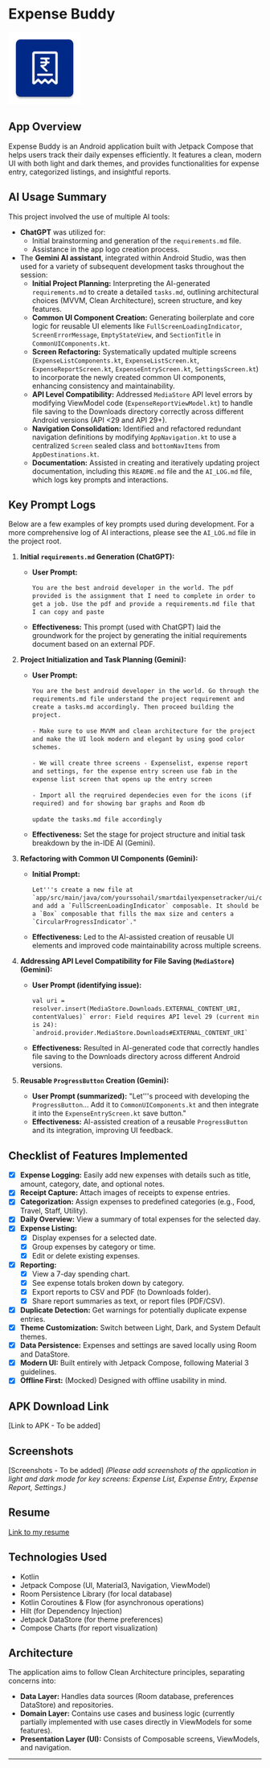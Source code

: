 # Expense Buddy

![Expense Buddy Logo](./app/src/main/res/mipmap-xxhdpi/ic_launcher.webp)

## App Overview

Expense Buddy is an Android application built with Jetpack Compose that helps users track their daily expenses efficiently. It features a clean, modern UI with both light and dark themes, and provides functionalities for expense entry, categorized listings, and insightful reports.

## AI Usage Summary

This project involved the use of multiple AI tools:

*   **ChatGPT** was utilized for:
    *   Initial brainstorming and generation of the `requirements.md` file.
    *   Assistance in the app logo creation process.
*   The **Gemini AI assistant**, integrated within Android Studio, was then used for a variety of subsequent development tasks throughout the session:
    *   **Initial Project Planning:** Interpreting the AI-generated `requirements.md` to create a detailed `tasks.md`, outlining architectural choices (MVVM, Clean Architecture), screen structure, and key features.
    *   **Common UI Component Creation:** Generating boilerplate and core logic for reusable UI elements like `FullScreenLoadingIndicator`, `ScreenErrorMessage`, `EmptyStateView`, and `SectionTitle` in `CommonUIComponents.kt`.
    *   **Screen Refactoring:** Systematically updated multiple screens (`ExpenseListComponents.kt`, `ExpenseListScreen.kt`, `ExpenseReportScreen.kt`, `ExpenseEntryScreen.kt`, `SettingsScreen.kt`) to incorporate the newly created common UI components, enhancing consistency and maintainability.
    *   **API Level Compatibility:** Addressed `MediaStore` API level errors by modifying ViewModel code (`ExpenseReportViewModel.kt`) to handle file saving to the Downloads directory correctly across different Android versions (API <29 and API 29+).
    *   **Navigation Consolidation:** Identified and refactored redundant navigation definitions by modifying `AppNavigation.kt` to use a centralized `Screen` sealed class and `bottomNavItems` from `AppDestinations.kt`.
    *   **Documentation:** Assisted in creating and iteratively updating project documentation, including this `README.md` file and the `AI_LOG.md` file, which logs key prompts and interactions.

## Key Prompt Logs

Below are a few examples of key prompts used during development. For a more comprehensive log of AI interactions, please see the `AI_LOG.md` file in the project root.

1.  **Initial `requirements.md` Generation (ChatGPT):**
    *   **User Prompt:**
        ```
        You are the best android developer in the world. The pdf provided is the assignment that I need to complete in order to get a job. Use the pdf and provide a requirements.md file that I can copy and paste
        ```
    *   **Effectiveness:** This prompt (used with ChatGPT) laid the groundwork for the project by generating the initial requirements document based on an external PDF.

2.  **Project Initialization and Task Planning (Gemini):**
    *   **User Prompt:**
        ```
        You are the best android developer in the world. Go through the requirements.md file understand the project requirement and create a tasks.md accordingly. Then proceed building the project.

        - Make sure to use MVVM and clean architecture for the project and make the UI look modern and elegant by using good color schemes.

        - We will create three screens - Expenselist, expense report and settings, for the expense entry screen use fab in the expense list screen that opens up the entry screen

        - Import all the reqruired dependecies even for the icons (if required) and for showing bar graphs and Room db

        update the tasks.md file accordingly
        ```
    *   **Effectiveness:** Set the stage for project structure and initial task breakdown by the in-IDE AI (Gemini).

3.  **Refactoring with Common UI Components (Gemini):**
    *   **Initial Prompt:**
        ```
        Let'''s create a new file at `app/src/main/java/com/yourssohail/smartdailyexpensetracker/ui/common/CommonUIComponents.kt` and add a `FullScreenLoadingIndicator` composable. It should be a `Box` composable that fills the max size and centers a `CircularProgressIndicator`."
        ```
    *   **Effectiveness:** Led to the AI-assisted creation of reusable UI elements and improved code maintainability across multiple screens.

4.  **Addressing API Level Compatibility for File Saving (`MediaStore`) (Gemini):**
    *   **User Prompt (identifying issue):** 
        ```
        val uri = resolver.insert(MediaStore.Downloads.EXTERNAL_CONTENT_URI, contentValues)` error: Field requires API level 29 (current min is 24): `android.provider.MediaStore.Downloads#EXTERNAL_CONTENT_URI`
        ```
    *   **Effectiveness:** Resulted in AI-generated code that correctly handles file saving to the Downloads directory across different Android versions.

5.  **Reusable `ProgressButton` Creation (Gemini):**
    *   **User Prompt (summarized):** "Let'''s proceed with developing the `ProgressButton`... Add it to `CommonUIComponents.kt` and then integrate it into the `ExpenseEntryScreen.kt` save button."
    *   **Effectiveness:** AI-assisted creation of a reusable `ProgressButton` and its integration, improving UI feedback.

## Checklist of Features Implemented

*   [x] **Expense Logging:** Easily add new expenses with details such as title, amount, category, date, and optional notes.
*   [x] **Receipt Capture:** Attach images of receipts to expense entries.
*   [x] **Categorization:** Assign expenses to predefined categories (e.g., Food, Travel, Staff, Utility).
*   [x] **Daily Overview:** View a summary of total expenses for the selected day.
*   [x] **Expense Listing:**
    *   [x] Display expenses for a selected date.
    *   [x] Group expenses by category or time.
    *   [x] Edit or delete existing expenses.
*   [x] **Reporting:**
    *   [x] View a 7-day spending chart.
    *   [x] See expense totals broken down by category.
    *   [x] Export reports to CSV and PDF (to Downloads folder).
    *   [x] Share report summaries as text, or report files (PDF/CSV).
*   [x] **Duplicate Detection:** Get warnings for potentially duplicate expense entries.
*   [x] **Theme Customization:** Switch between Light, Dark, and System Default themes.
*   [x] **Data Persistence:** Expenses and settings are saved locally using Room and DataStore.
*   [x] **Modern UI:** Built entirely with Jetpack Compose, following Material 3 guidelines.
*   [x] **Offline First:** (Mocked) Designed with offline usability in mind.

## APK Download Link

[Link to APK - To be added]

## Screenshots

[Screenshots - To be added]
*(Please add screenshots of the application in light and dark mode for key screens: Expense List, Expense Entry, Expense Report, Settings.)*

## Resume

[Link to my resume](./resume.pdf)

## Technologies Used

*   Kotlin
*   Jetpack Compose (UI, Material3, Navigation, ViewModel)
*   Room Persistence Library (for local database)
*   Kotlin Coroutines & Flow (for asynchronous operations)
*   Hilt (for Dependency Injection)
*   Jetpack DataStore (for theme preferences)
*   Compose Charts (for report visualization)

## Architecture

The application aims to follow Clean Architecture principles, separating concerns into:
*   **Data Layer:** Handles data sources (Room database, preferences DataStore) and repositories.
*   **Domain Layer:** Contains use cases and business logic (currently partially implemented with use cases directly in ViewModels for some features).
*   **Presentation Layer (UI):** Consists of Composable screens, ViewModels, and navigation.

---
